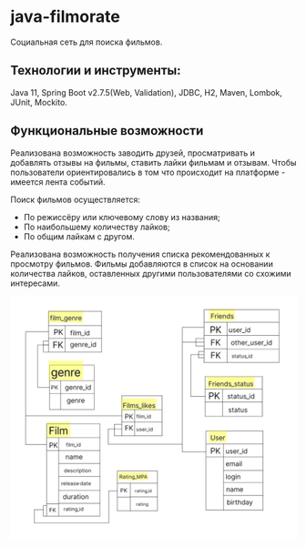 # java-filmorate
Социальная сеть для поиска фильмов.

## Технологии и инструменты:
Java 11, Spring Boot v2.7.5(Web, Validation), JDBC, H2, Maven, Lombok, JUnit, Mockito.


## Функциональные возможности

Реализована возможность заводить друзей, просматривать и добавлять отзывы на фильмы, ставить лайки фильмам и отзывам. Чтобы пользователи ориентировались в том что происходит на платформе - имеется лента событий.

Поиск фильмов осуществляется:
* По режиссёру или ключевому слову из названия;
* По наибольшему количеству лайков;
* По общим лайкам с другом.

Реализована возможность получения списка рекомендованных к просмотру фильмов. Фильмы добавляются в список на основании количества лайков, оставленных другими пользователями со схожими интересами.

![база данных](database_filmorate.jpg)

